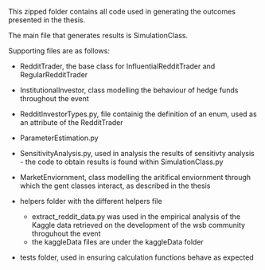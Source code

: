 This zipped folder contains all code used in generating the outcomes presented in the thesis.

The main file that generates results is SimulationClass. 

Supporting files are as follows:

- RedditTrader, the base class for InfluentialRedditTrader and RegularRedditTrader
- InstitutionalInvestor, class modelling the behaviour of hedge funds throughout the event
- RedditInvestorTypes.py, file containig the definition of an enum, used as an attribute of the RedditTrader
- ParameterEstimation.py
- SensitivityAnalysis.py, used in analysis the results of sensitivty analysis - the code to obtain results is found within SimulationClass.py
- MarketEnviornment, class modelling the aritifical enviornment through which the gent classes interact, as described in the thesis
- helpers folder with the different helpers file
    - extract_reddit_data.py was used in the empirical analysis of the Kaggle data retrieved on
    the development of the wsb community throguhout the event
    - the kaggleData files are under the kaggleData folder
    
- tests folder, used in ensuring calculation functions behave as expected

